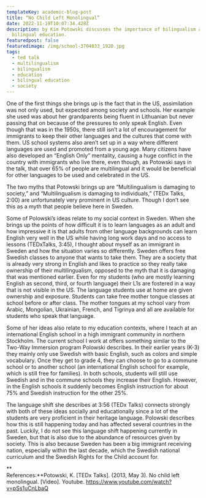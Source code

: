 ```yaml
---
templateKey: academic-blog-post
title: “No Child Left Monolingual”
date: 2022-11-19T10:07:34.428Z
description: by Kim Potowski discusses the importance of bilingualism and
  bilingual education.
featuredpost: false
featuredimage: /img/school-3704033_1920.jpg
tags:
  - ted talk
  - multilingualism
  - bilingualism
  - education
  - bilingual education
  - society
---
```

One of the first things she brings up is the fact that in the US, assimilation was not only used, but expected among society and schools. Her example she used was about her grandparents being fluent in Lithuanian but never passing that on because of the pressures to only speak English. Even though that was in the 1950s, there still isn’t a lot of encouragement for immigrants to keep their other languages and the cultures that come with them. US school systems also aren’t set up in a way where different languages are used and promoted from a young age. Many citizens have also developed an “English Only” mentality, causing a huge conflict in the country with immigrants who live there, even though, as Potowski says in the talk, that over 65% of people are multilingual and it would be beneficial for other languages to be used and celebrated in the US.



The two myths that Potowski brings up are “Multilingualism is damaging to society,” and “Multilingualism is damaging to individuals,” (TEDx Talks, 2:00) are unfortunately very prominent in US culture. Though I don’t see this as a myth that people believe here in Sweden.



Some of Polowski’s ideas relate to my social context in Sweden. When she brings up the points of how difficult it is to learn languages as an adult and how impressive it is that adults from other language backgrounds can learn English very well in the US while having long work days and no access to lessons (TEDxTalks, 3:45), I thought about myself as an immigrant in Sweden and how the situation varies so differently. Sweden offers free Swedish classes to anyone that wants to take them. They are a society that is already very strong in English and likes to practice so they really take ownership of their multilingualism, opposed to the myth that it is damaging that was mentioned earlier. Even for my students (who are mostly learning English as second, third, or fourth language) their L1s are fostered in a way that is not visible in the US. The language students use at home are given ownership and exposure. Students can take free mother tongue classes at school before or after class. The mother tongues at my school vary from Arabic, Mongolian, Ukrainian, French, and Tigrinya and all are available for students who speak that language.



Some of her ideas also relate to my education contexts, where I teach at an international English school in a high immigrant community in northern Stockholm. The current school I work at offers something similar to the Two-Way Immersion program Polowski describes. In their earlier years (K-3) they mainly only use Swedish with basic English, such as colors and simple vocabulary. Once they get to grade 4, they can choose to go to a commune school or to another school (an international English school for example, which is still free for families). In both schools, students will still use Swedish and in the commune schools they increase their English. However, in the English schools it suddenly becomes English instruction for about 75% and Swedish instruction for the other 25%.

The language shift she describes at 3:56 (TEDx Talks) connects strongly with both of these ideas socially and educationally since a lot of the students are very proficient in their heritage language. Polowski describes how this is still happening today and has affected several countries in the past. Luckily, I do not see this language shift happening currently in Sweden, but that is also due to the abundance of resources given by society. This is also because Sweden has been a big immigrant receiving nation, especially within the last decade, which the Swedish national curriculum and the Swedish Rights for the Child account for.

**\
R﻿eferences:**Potowski, K. \[TEDx Talks]. (2013, May 3). No child left monolingual. \[Video]. Youtube. <https://www.youtube.com/watch?v=pSs1uCnLbaQ>